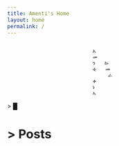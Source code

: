```yaml
---
title: Amenti's Home 
layout: home
permalink: /
---
```


<figure class="highlight"><pre><code class="language-yaml" data-lang="yaml"><span class="s"> 
                      አ
                      መ  
                      ን   ኩ
                      ቲ   መ 
                           ራ
                      ቀ
                      ነ
                      ኣ</span></code></pre></figure>      

<span class="blink">> █</span>

# > Posts





